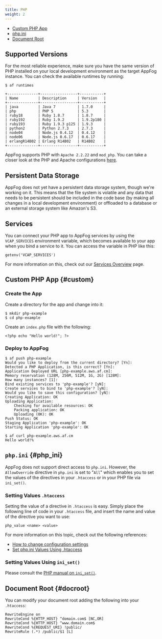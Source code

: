 ```yaml
---
title: PHP
weight: 2
---
```


* [Custom PHP App](#custom)
* [php.ini](#php_ini)
* [Document Root](#docroot)

## Supported Versions

For the most reliable experience, make sure you have the same version of PHP installed on your local development environment as the target AppFog instance. You can check the available runtimes by running: 

    $ af runtimes
    
    +--------------+-----------------+-----------+
    | Name         | Description     | Version   |
    +--------------+-----------------+-----------+
    | java         | Java 7          | 1.7.0     |
    | php          | PHP 5           | 5.3       |
    | ruby18       | Ruby 1.8.7      | 1.8.7     |
    | ruby192      | Ruby 1.9.2      | 1.9.2p180 |
    | ruby193      | Ruby 1.9.3 p125 | 1.9.3     |
    | python2      | Python 2.7.3    | 2.7.3     |
    | node04       | Node.js 0.4.12  | 0.4.12    |
    | node06       | Node.js 0.6.17  | 0.6.17    |
    | erlangR14B02 | Erlang R14B02   | R14B02    |
    +--------------+-----------------+-----------+

AppFog supports PHP with `Apache 2.2.22` and `mod_php`. You can take a closer look at the PHP and Apache configurations [here](http://phpinfo.aws.af.cm/info.php).

## Persistent Data Storage

AppFog does not yet have a persistent data storage system, though we're working on it. This means that the file system is volatile and any data that needs to be persistent should be included in the code base (by making all changes in a local development environment) or offloaded to a database or an external storage system like Amazon's S3.  

## Services

You can connect your PHP app to AppFog services by using the `VCAP_SERVICES` environment variable, which becomes available to your app when you bind a service to it. You can access the variable in PHP like this: 

    getenv('VCAP_SERVICES')

For more information on this, check out our [Services Overview](/services/overview) page.

## Custom PHP App {#custom}

### Create the App

Create a directory for the app and change into it:

    $ mkdir php-example
    $ cd php-example

Create an `index.php` file with the following:

    <?php echo "Hello world!"; ?>

### Deploy to AppFog

    $ af push php-example
    Would you like to deploy from the current directory? [Yn]:
    Detected a PHP Application, is this correct? [Yn]:
    Application Deployed URL [php-example.aws.af.cm]:
    Memory reservation (128M, 256M, 512M, 1G, 2G) [128M]:
    How many instances? [1]:
    Bind existing services to 'php-example'? [yN]:
    Create services to bind to 'php-example'? [yN]:
    Would you like to save this configuration? [yN]:
    Creating Application: OK
    Uploading Application:
        Checking for available resources: OK
        Packing application: OK
        Uploading (0K): OK
    Push Status: OK
    Staging Application 'php-example': OK
    Starting Application 'php-example': OK

    $ af curl php-example.aws.af.cm
    Hello world!% 

## `php.ini` {#php_ini}

AppFog does not support direct access to `php.ini`. However, the `AllowOverride` directive in `php.ini` is set to "`All`" which enables you to set the values of the directives in your `.htaccess` or in your PHP file via `ini_set()`.

### Setting Values `.htaccess`

Setting the value of a directive in `.htaccess` is easy. Simply place the following line of code in your `.htaccess` file, and insert the name and value of the directive you want to use:

    php_value <name> <value>

For more information on this topic, check out the following references: 

* [How to change configuration settings](http://php.net/manual/en/configuration.changes.php)
* [Set php.ini Values Using .htaccess](http://davidwalsh.name/php-values-htaccess)

### Setting Values Using `ini_set()`

Please consult the [PHP manual on `ini_set()`](http://www.php.net/manual/en/function.ini-set.php).

## Document Root {#docroot}

You can modify your document root adding the following into your `.htaccess`:

    RewriteEngine on
    RewriteCond %{HTTP_HOST} ^domain.com$ [NC,OR]
    RewriteCond %{HTTP_HOST} ^www.domain.com$
    RewriteCond %{REQUEST_URI} !public/
    RewriteRule (.*) /public/$1 [L]
